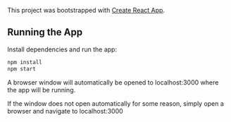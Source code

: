 This project was bootstrapped with [Create React App](https://github.com/facebookincubator/create-react-app).

## Running the App

Install dependencies and run the app:
```bash
npm install
npm start
```
A browser window will automatically be opened to localhost:3000 where the app will be running.

If the window does not open automatically for some reason, simply open a browser and navigate to localhost:3000
